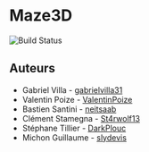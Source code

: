 # Maze3D

![Build Status](https://api.travis-ci.org/PolyDevTeam/Maze3D.svg?branch=master)

## Auteurs
* Gabriel Villa - [gabrielvilla31](https://github.com/gabrielvilla31)
* Valentin Poize - [ValentinPoize](https://github.com/ValentinPoize)
* Bastien Santini - [neitsaab](https://github.com/neitsaab)
* Clément Stamegna - [St4rwolf13](https://github.com/St4rwolf13)
* Stéphane Tillier - [DarkPlouc](https://github.com/DarkPlouc)
* Michon Guillaume - [slydevis](https://github.com/slydevis)
